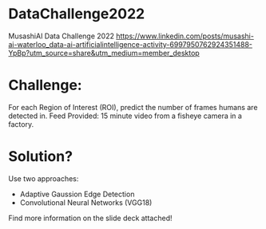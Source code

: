 # DataChallenge2022
MusashiAI Data Challenge 2022
https://www.linkedin.com/posts/musashi-ai-waterloo_data-ai-artificialintelligence-activity-6997950762924351488-YpBp?utm_source=share&utm_medium=member_desktop


# Challenge:
For each Region of Interest (ROI), predict the number of frames humans are detected in. 
Feed Provided: 15 minute video from a fisheye camera in a factory.


# Solution?
Use two approaches:
* Adaptive Gaussion Edge Detection
* Convolutional Neural Networks (VGG18)

Find more information on the slide deck attached! 
